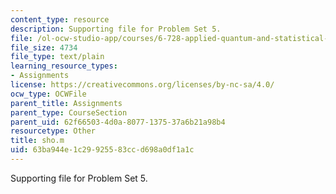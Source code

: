 ```yaml
---
content_type: resource
description: Supporting file for Problem Set 5.
file: /ol-ocw-studio-app/courses/6-728-applied-quantum-and-statistical-physics-fall-2006/63ba944e1c29925583ccd698a0df1a1c_sho.m
file_size: 4734
file_type: text/plain
learning_resource_types:
- Assignments
license: https://creativecommons.org/licenses/by-nc-sa/4.0/
ocw_type: OCWFile
parent_title: Assignments
parent_type: CourseSection
parent_uid: 62f66503-4d0a-8077-1375-37a6b21a98b4
resourcetype: Other
title: sho.m
uid: 63ba944e-1c29-9255-83cc-d698a0df1a1c
---
```

Supporting file for Problem Set 5.